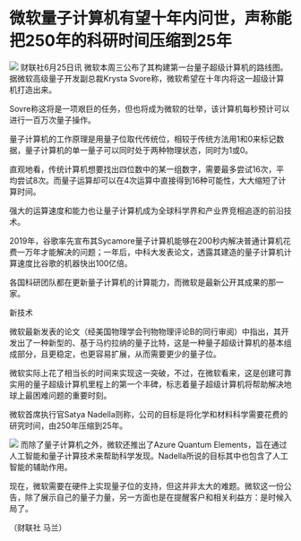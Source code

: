 

# 微软量子计算机有望十年内问世，声称能把250年的科研时间压缩到25年

![](https://inews.gtimg.com/news_bt/OqANCMHxPZU3Rpjt9IPwH6_5X9PfhSnejZJRKy49Q7TTkAA/1000)
财联社6月25日讯 微软本周三公布了其构建第一台量子超级计算机的路线图。据微软高级量子开发副总裁Krysta
Svore称，微软希望在十年内将这一超级计算机打造出来。

Sovre称这将是一项艰巨的任务，但也将成为微软的壮举，该计算机每秒预计可以进行一百万次量子操作。

量子计算机的工作原理是用量子位取代传统位，相较于传统方法用1和0来标记数据，量子计算机的单一量子可以同时处于两种物理状态，同时为1或0。

直观地看，传统计算机想要找出四位数中的某一组数字，需要最多尝试16次，平均尝试8次。而量子运算却可以在4次运算中直接得到16种可能性，大大缩短了计算时间。

强大的运算速度和能力也让量子计算机成为全球科学界和产业界竞相追逐的前沿技术。

2019年，谷歌率先宣布其Sycamore量子计算机能够在200秒内解决普通计算机花费一万年才能解决的问题；一年后，中科大发表论文，透露其建造的量子计算机计算速度比谷歌的机器快出100亿倍。

各国科研团队都在更新量子计算机的计算能力，而微软是最新公开其成果的那一家。

新技术

微软最新发表的论文（经美国物理学会刊物物理评论B的同行审阅）中指出，其开发出了一种新型的、基于马约拉纳的量子比特，这是一种量子超级计算机的基本组成部分，且更稳定，也更容易扩展，从而需要更少的量子位。

微软实际上花了相当长的时间来实现这一突破，不过，在微软看来，这是创建可靠实用的量子超级计算机里程上的第一个丰碑，标志着量子超级计算机将帮助解决地球上最困难问题的重要时刻。

微软首席执行官Satya Nadella则称，公司的目标是将化学和材料科学需要花费的研究时间，由250年压缩到25年。

![](https://inews.gtimg.com/om_bt/OedEzJhGVxhseqMZJvgQ1I1AnL0TdNOG_EU30Yv89S3QMAA/1000)
而除了量子计算机之外，微软还推出了Azure Quantum
Elements，旨在通过人工智能和量子计算技术来帮助科学发现。Nadella所说的目标其中也包含了人工智能的辅助作用。

现在，微软需要在硬件上实现量子位的支持，但这并非太大的难题。微软这一份公告，除了展示自己的量子力量，另一方面也是在提醒客户和相关利益方：是时候入局了。

（财联社 马兰）

